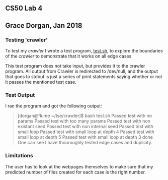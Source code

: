 ## CS50 Lab 4
## Grace Dorgan, Jan 2018

### Testing 'crawler'

To test my *crawler* I wrote a test program, [test.sh](test.sh), to explore the
boundaries of the *crawler* to demonstrate that it works on all edge cases

This test program does not take input, but provides it to the crawler program. 
All output from Crawler is redirected to /dev/null, and the output that goes to
stdout is just a series of print statements saying whether or not it passes the
mentioned test case.

### Test Output

I ran the program and got the following output:  
>[dorgan@flume ~/tse/crawler]$ bash test.sh
>Passed test with no params
>Passed test with too many params
>Passed test with non existant seed
>Passed test with non internal seed
>Passed test with small loop
>Passed test with small loop at depth 4
>Passed test with small loop at depth 5
>Passed test with small loop at depth 3
>done  
One can see I have thouroughly tested edge cases and duplicity.


### Limitations
The user has to look at the webpages themselves to make sure that my predicted
number of files created for each case is the right number.
